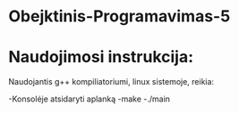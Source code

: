# Obejktinis-Programavimas-5

# Naudojimosi instrukcija:

Naudojantis g++ kompiliatoriumi, linux sistemoje, reikia:

-Konsolėje atsidaryti aplanką
-make
-./main
